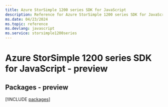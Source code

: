```yaml
---
title: Azure StorSimple 1200 series SDK for JavaScript
description: Reference for Azure StorSimple 1200 series SDK for JavaScript
ms.date: 04/23/2024
ms.topic: reference
ms.devlang: javascript
ms.service: storsimple1200series
---
```

# Azure StorSimple 1200 series SDK for JavaScript - preview
## Packages - preview
[!INCLUDE [packages](storsimple-1200-series-index.md)]